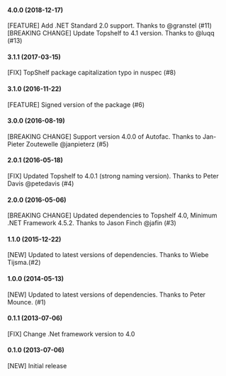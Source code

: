 #### 4.0.0 (2018-12-17)

 [FEATURE] Add .NET Standard 2.0 support. Thanks to @granstel (#11)
 [BREAKING CHANGE] Update Topshelf to 4.1 version. Thanks to @luqq (#13)

#### 3.1.1 (2017-03-15)

 [FIX] TopShelf package capitalization typo in nuspec (#8)

#### 3.1.0 (2016-11-22)

 [FEATURE] Signed version of the package (#6)

#### 3.0.0 (2016-08-19)

 [BREAKING CHANGE] Support version 4.0.0 of Autofac. Thanks to Jan-Pieter Zoutewelle @janpieterz (#5)

#### 2.0.1 (2016-05-18)

 [FIX] Updated Topshelf to 4.0.1 (strong naming version). Thanks to Peter Davis @petedavis (#4)

#### 2.0.0 (2016-05-06)

 [BREAKING CHANGE] Updated dependencies to Topshelf 4.0, Minimum .NET Framework 4.5.2. Thanks to Jason Finch @jafin (#3)

#### 1.1.0 (2015-12-22)

 [NEW] Updated to latest versions of dependencies. Thanks to Wiebe Tijsma.(#2)

#### 1.0.0 (2014-05-13)

 [NEW] Updated to latest versions of dependencies. Thanks to Peter Mounce. (#1) 

#### 0.1.1 (2013-07-06)

 [FIX] Change .Net framework version to 4.0

#### 0.1.0 (2013-07-06)

 [NEW] Initial release
